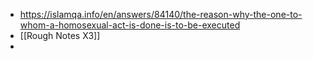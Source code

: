 - https://islamqa.info/en/answers/84140/the-reason-why-the-one-to-whom-a-homosexual-act-is-done-is-to-be-executed
- [[Rough Notes X3]]
- 